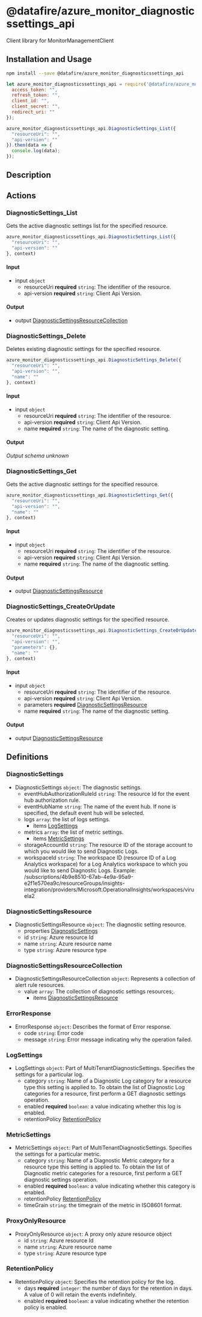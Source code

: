 # @datafire/azure_monitor_diagnosticssettings_api

Client library for MonitorManagementClient

## Installation and Usage
```bash
npm install --save @datafire/azure_monitor_diagnosticssettings_api
```
```js
let azure_monitor_diagnosticssettings_api = require('@datafire/azure_monitor_diagnosticssettings_api').create({
  access_token: "",
  refresh_token: "",
  client_id: "",
  client_secret: "",
  redirect_uri: ""
});

azure_monitor_diagnosticssettings_api.DiagnosticSettings_List({
  "resourceUri": "",
  "api-version": ""
}).then(data => {
  console.log(data);
});
```

## Description



## Actions

### DiagnosticSettings_List
Gets the active diagnostic settings list for the specified resource.


```js
azure_monitor_diagnosticssettings_api.DiagnosticSettings_List({
  "resourceUri": "",
  "api-version": ""
}, context)
```

#### Input
* input `object`
  * resourceUri **required** `string`: The identifier of the resource.
  * api-version **required** `string`: Client Api Version.

#### Output
* output [DiagnosticSettingsResourceCollection](#diagnosticsettingsresourcecollection)

### DiagnosticSettings_Delete
Deletes existing diagnostic settings for the specified resource.


```js
azure_monitor_diagnosticssettings_api.DiagnosticSettings_Delete({
  "resourceUri": "",
  "api-version": "",
  "name": ""
}, context)
```

#### Input
* input `object`
  * resourceUri **required** `string`: The identifier of the resource.
  * api-version **required** `string`: Client Api Version.
  * name **required** `string`: The name of the diagnostic setting.

#### Output
*Output schema unknown*

### DiagnosticSettings_Get
Gets the active diagnostic settings for the specified resource.


```js
azure_monitor_diagnosticssettings_api.DiagnosticSettings_Get({
  "resourceUri": "",
  "api-version": "",
  "name": ""
}, context)
```

#### Input
* input `object`
  * resourceUri **required** `string`: The identifier of the resource.
  * api-version **required** `string`: Client Api Version.
  * name **required** `string`: The name of the diagnostic setting.

#### Output
* output [DiagnosticSettingsResource](#diagnosticsettingsresource)

### DiagnosticSettings_CreateOrUpdate
Creates or updates diagnostic settings for the specified resource.


```js
azure_monitor_diagnosticssettings_api.DiagnosticSettings_CreateOrUpdate({
  "resourceUri": "",
  "api-version": "",
  "parameters": {},
  "name": ""
}, context)
```

#### Input
* input `object`
  * resourceUri **required** `string`: The identifier of the resource.
  * api-version **required** `string`: Client Api Version.
  * parameters **required** [DiagnosticSettingsResource](#diagnosticsettingsresource)
  * name **required** `string`: The name of the diagnostic setting.

#### Output
* output [DiagnosticSettingsResource](#diagnosticsettingsresource)



## Definitions

### DiagnosticSettings
* DiagnosticSettings `object`: The diagnostic settings.
  * eventHubAuthorizationRuleId `string`: The resource Id for the event hub authorization rule.
  * eventHubName `string`: The name of the event hub. If none is specified, the default event hub will be selected.
  * logs `array`: the list of logs settings.
    * items [LogSettings](#logsettings)
  * metrics `array`: the list of metric settings.
    * items [MetricSettings](#metricsettings)
  * storageAccountId `string`: The resource ID of the storage account to which you would like to send Diagnostic Logs.
  * workspaceId `string`: The workspace ID (resource ID of a Log Analytics workspace) for a Log Analytics workspace to which you would like to send Diagnostic Logs. Example: /subscriptions/4b9e8510-67ab-4e9a-95a9-e2f1e570ea9c/resourceGroups/insights-integration/providers/Microsoft.OperationalInsights/workspaces/viruela2

### DiagnosticSettingsResource
* DiagnosticSettingsResource `object`: The diagnostic setting resource.
  * properties [DiagnosticSettings](#diagnosticsettings)
  * id `string`: Azure resource Id
  * name `string`: Azure resource name
  * type `string`: Azure resource type

### DiagnosticSettingsResourceCollection
* DiagnosticSettingsResourceCollection `object`: Represents a collection of alert rule resources.
  * value `array`: The collection of diagnostic settings resources;.
    * items [DiagnosticSettingsResource](#diagnosticsettingsresource)

### ErrorResponse
* ErrorResponse `object`: Describes the format of Error response.
  * code `string`: Error code
  * message `string`: Error message indicating why the operation failed.

### LogSettings
* LogSettings `object`: Part of MultiTenantDiagnosticSettings. Specifies the settings for a particular log.
  * category `string`: Name of a Diagnostic Log category for a resource type this setting is applied to. To obtain the list of Diagnostic Log categories for a resource, first perform a GET diagnostic settings operation.
  * enabled **required** `boolean`: a value indicating whether this log is enabled.
  * retentionPolicy [RetentionPolicy](#retentionpolicy)

### MetricSettings
* MetricSettings `object`: Part of MultiTenantDiagnosticSettings. Specifies the settings for a particular metric.
  * category `string`: Name of a Diagnostic Metric category for a resource type this setting is applied to. To obtain the list of Diagnostic metric categories for a resource, first perform a GET diagnostic settings operation.
  * enabled **required** `boolean`: a value indicating whether this category is enabled.
  * retentionPolicy [RetentionPolicy](#retentionpolicy)
  * timeGrain `string`: the timegrain of the metric in ISO8601 format.

### ProxyOnlyResource
* ProxyOnlyResource `object`: A proxy only azure resource object
  * id `string`: Azure resource Id
  * name `string`: Azure resource name
  * type `string`: Azure resource type

### RetentionPolicy
* RetentionPolicy `object`: Specifies the retention policy for the log.
  * days **required** `integer`: the number of days for the retention in days. A value of 0 will retain the events indefinitely.
  * enabled **required** `boolean`: a value indicating whether the retention policy is enabled.


